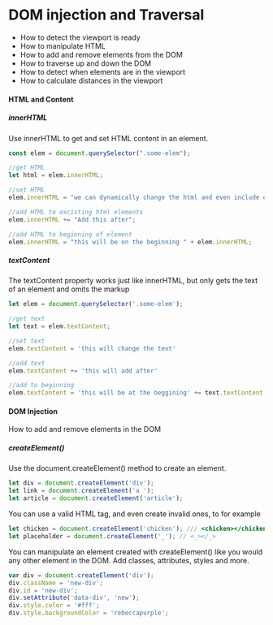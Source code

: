 # DOM injection and Traversal

* How to detect the viewport is ready
* How to manipulate HTML
* How to add and remove elements from the DOM
* How to traverse up and down the DOM
* How to detect when elements are in the viewport
* How to calculate distances in the viewport

#### HTML and Content 

##### innerHTML
Use innerHTML to get and set HTML content in an element. 
```javascript
const elem = document.querySelector(".some-elem");

//get HTML
let html = elem.innerHTML;

//set HTML
elem.innerHTML = "we can dynamically change the html and even include elements like <a></a> tags"

//add HTML to excisting html elements
elem.innerHTML += "Add this after";

//add HTML to beginning of element
elem.innerHTML = "this will be on the beginning " + elem.innerHTML;
```

##### textContent
The textContent property works just like innerHTML, but only gets the text of an element and omits the markup

```javascript
let elem = document.querySelector('.some-elem');

//get text 
let text = elem.textContent;

//set text
elem.textContent = 'this will change the text'

//add text
elem.textContent += 'this will add after'

//add to beginning
elem.textContent = 'this will be at the beggining' += text.textContent;
```

#### DOM Injection

How to add and remove elements in the DOM

##### createElement()
Use the document.createElement() method to create an element.

```javascript
let div = document.createElement('div');
let link = document.createElement('a ');
let article = document.createElement('article');
```
You can use a valid HTML tag, and even create invalid ones, to for example

```javascript
let chicken = document.createElement('chicken'); /// <chicken></chicken>
let placeholder = document.createElement('_'); // <_></_>
```
You can manipulate an element created with createElement() like you would any other element in the DOM. Add classes, attributes, styles and more.

```javascript
var div = document.createElement('div');
div.className = 'new-div';
div.id = 'new-div';
div.setAttribute('data-div', 'new');
div.style.color = '#fff';
div.style.backgroundColor = 'rebeccapurple';
```



















